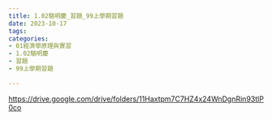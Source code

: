 ```yaml
---
title: 1.02駱明慶_習題_99上學期習題
date: 2023-10-17
tags: 
categories:
- 01經濟學原理與實習
- 1.02駱明慶
- 習題
- 99上學期習題

---
```

https://drive.google.com/drive/folders/11Haxtpm7C7HZ4x24WnDgnRin93tlP0co
